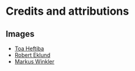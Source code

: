 # Credits and attributions

## **Images** 
* [Toa Heftiba](https://unsplash.com/@heftiba?utm_source=unsplash&utm_medium=referral&utm_content=creditCopyText)
* [Robert Eklund](https://unsplash.com/@roberteklund?utm_source=unsplash&utm_medium=referral&utm_content=creditCopyText)
* [Markus Winkler](https://unsplash.com/@markuswinkler?utm_source=unsplash&utm_medium=referral&utm_content=creditCopyText)
  